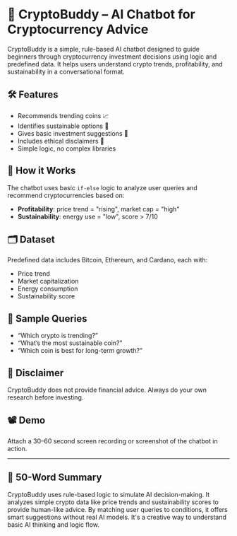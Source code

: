 # 🤖 CryptoBuddy – AI Chatbot for Cryptocurrency Advice

CryptoBuddy is a simple, rule-based AI chatbot designed to guide beginners through cryptocurrency investment decisions using logic and predefined data. It helps users understand crypto trends, profitability, and sustainability in a conversational format.

## 🛠️ Features

- Recommends trending coins 📈
- Identifies sustainable options 🌱
- Gives basic investment suggestions 💸
- Includes ethical disclaimers 🚨
- Simple logic, no complex libraries

## 🧠 How it Works

The chatbot uses basic `if-else` logic to analyze user queries and recommend cryptocurrencies based on:

- **Profitability**: price trend = "rising", market cap = "high"
- **Sustainability**: energy use = "low", score > 7/10

## 🗂️ Dataset

Predefined data includes Bitcoin, Ethereum, and Cardano, each with:

- Price trend
- Market capitalization
- Energy consumption
- Sustainability score

## 💬 Sample Queries

- “Which crypto is trending?”
- “What’s the most sustainable coin?”
- “Which coin is best for long-term growth?”

## 🚨 Disclaimer

CryptoBuddy does not provide financial advice. Always do your own research before investing.

## 📽️ Demo

Attach a 30–60 second screen recording or screenshot of the chatbot in action.

---

## 📄 50-Word Summary

CryptoBuddy uses rule-based logic to simulate AI decision-making. It analyzes simple crypto data like price trends and sustainability scores to provide human-like advice. By matching user queries to conditions, it offers smart suggestions without real AI models. It's a creative way to understand basic AI thinking and logic flow.
